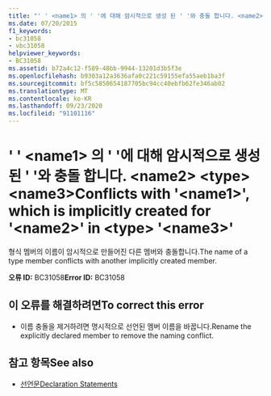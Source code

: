 ```yaml
---
title: "' ' <name1> 의 ' '에 대해 암시적으로 생성 된 ' '와 충돌 합니다. <name2> <type> <name3>"
ms.date: 07/20/2015
f1_keywords:
- bc31058
- vbc31058
helpviewer_keywords:
- BC31058
ms.assetid: b72a4c12-f589-48bb-9944-13201d3b5f3e
ms.openlocfilehash: b9303a12a3636afa0c221c59155efa55aeb1ba3f
ms.sourcegitcommit: bf5c5850654187705bc94cc40ebfb62fe346ab02
ms.translationtype: MT
ms.contentlocale: ko-KR
ms.lasthandoff: 09/23/2020
ms.locfileid: "91101116"
---
```

# <a name="conflicts-with-name1-which-is-implicitly-created-for-name2-in-type-name3"></a><span data-ttu-id="481d7-102">' ' \<name1> 의 ' '에 대해 암시적으로 생성 된 ' '와 충돌 합니다. \<name2> \<type> \<name3></span><span class="sxs-lookup"><span data-stu-id="481d7-102">Conflicts with '\<name1>', which is implicitly created for '\<name2>' in \<type> '\<name3>'</span></span>

<span data-ttu-id="481d7-103">형식 멤버의 이름이 암시적으로 만들어진 다른 멤버와 충돌합니다.</span><span class="sxs-lookup"><span data-stu-id="481d7-103">The name of a type member conflicts with another implicitly created member.</span></span>  
  
 <span data-ttu-id="481d7-104">**오류 ID:** BC31058</span><span class="sxs-lookup"><span data-stu-id="481d7-104">**Error ID:** BC31058</span></span>  
  
## <a name="to-correct-this-error"></a><span data-ttu-id="481d7-105">이 오류를 해결하려면</span><span class="sxs-lookup"><span data-stu-id="481d7-105">To correct this error</span></span>  
  
- <span data-ttu-id="481d7-106">이름 충돌을 제거하려면 명시적으로 선언된 멤버 이름을 바꿉니다.</span><span class="sxs-lookup"><span data-stu-id="481d7-106">Rename the explicitly declared member to remove the naming conflict.</span></span>  
  
## <a name="see-also"></a><span data-ttu-id="481d7-107">참고 항목</span><span class="sxs-lookup"><span data-stu-id="481d7-107">See also</span></span>

- [<span data-ttu-id="481d7-108">선언문</span><span class="sxs-lookup"><span data-stu-id="481d7-108">Declaration Statements</span></span>](../programming-guide/language-features/statements.md#declaration-statements)
